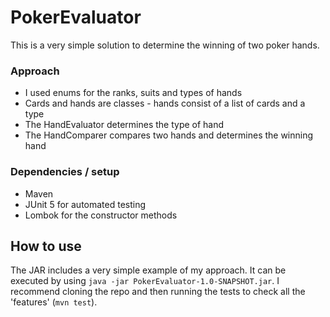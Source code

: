 # PokerEvaluator

This is a very simple solution to determine the winning of two poker hands. 
### Approach
- I used enums for the ranks, suits and types of hands 
- Cards and hands are classes - hands consist of a list of cards and a type
- The HandEvaluator determines the type of hand 
- The HandComparer compares two hands and determines the winning hand

### Dependencies / setup
- Maven 
- JUnit 5 for automated testing
- Lombok for the constructor methods

## How to use
The JAR includes a very simple example of my approach. It can be executed by using `java -jar PokerEvaluator-1.0-SNAPSHOT.jar`.
I recommend cloning the repo and then running the tests to check all the 'features' (`mvn test`).
